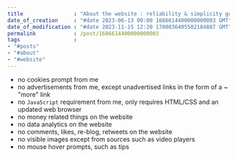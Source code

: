 ```yaml
---
title                : "About the website : reliability & simplicity goals"
date_of_creation     : "#date 2023-06-13 00:00 1686614400000000003 GMT"
date_of_modification : "#date 2023-11-15 12:20 1700036405502184887 GMT"
permalink            : /post/1686614400000000003
tags                 : 
- "#posts"
- "#about" 
- "#website"
---
```


- no cookies prompt from me
- no advertisements from me, except unadvertised links in the form of a ~ "more" link
- no `JavaScript` requirement from me, only requires HTML/CSS and an updated web browser
- no money related things on the website
- no data analytics on the website
- no comments, likes, re-blog, retweets on the website
- no visible images except from sources such as video players
- no mouse hover prompts, such as tips

